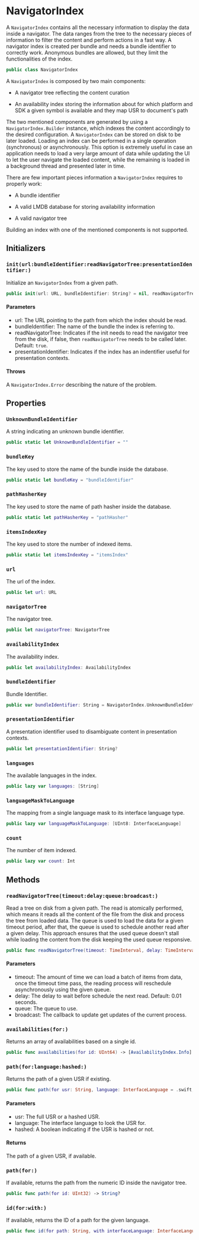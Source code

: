 # NavigatorIndex

A `NavigatorIndex` contains all the necessary information to display the data inside a navigator.
The data ranges from the tree to the necessary pieces of information to filter the content and perform actions in a fast way.
A navigator index is created per bundle and needs a bundle identifier to correctly work. Anonymous bundles are allowed, but they limit
the functionalities of the index.

``` swift
public class NavigatorIndex 
```

A `NavigatorIndex` is composed by two main components:

  - A navigator tree reflecting the content curation

  - An availability index storing the information about for which platform and SDK a given symbol is available and they map USR to document's path

The two mentioned components are generated by using a `NavigatorIndex.Builder` instance, which indexes the content accordingly to the desired configuration.
A `NavigatorIndex` can be stored on disk to be later loaded. Loading an index can be performed in a single operation (synchronous) or asynchronously.
This option is extremely useful in case an application needs to load a very large amount of data while updating the UI to let the user navigate the loaded content,
while the remaining is loaded in a background thread and presented later in time.

There are few important pieces information a `NavigatorIndex` requires to properly work:

  - A bundle identifier

  - A valid LMDB database for storing availability information

  - A valid navigator tree

Building an index with one of the mentioned components is not supported.

## Initializers

### `init(url:bundleIdentifier:readNavigatorTree:presentationIdentifier:)`

Initialize an `NavigatorIndex` from a given path.

``` swift
public init(url: URL, bundleIdentifier: String? = nil, readNavigatorTree: Bool = true, presentationIdentifier: String? = nil) throws 
```

> 

#### Parameters

  - url: The URL pointing to the path from which the index should be read.
  - bundleIdentifier: The name of the bundle the index is referring to.
  - readNavigatorTree: Indicates if the init needs to read the navigator tree from the disk, if false, then `readNavigatorTree` needs to be called later. Default: `true`.
  - presentationIdentifier: Indicates if the index has an indentifier useful for presentation contexts.

#### Throws

A `NavigatorIndex.Error` describing the nature of the problem.

## Properties

### `UnknownBundleIdentifier`

A string indicating an unknown bundle identifier.

``` swift
public static let UnknownBundleIdentifier = ""
```

### `bundleKey`

The key used to store the name of the bundle inside the database.

``` swift
public static let bundleKey = "bundleIdentifier"
```

### `pathHasherKey`

The key used to store the name of path hasher inside the database.

``` swift
public static let pathHasherKey = "pathHasher"
```

### `itemsIndexKey`

The key used to store the number of indexed items.

``` swift
public static let itemsIndexKey = "itemsIndex"
```

### `url`

The url of the index.

``` swift
public let url: URL
```

### `navigatorTree`

The navigator tree.

``` swift
public let navigatorTree: NavigatorTree
```

### `availabilityIndex`

The availability index.

``` swift
public let availabilityIndex: AvailabilityIndex
```

### `bundleIdentifier`

Bundle Identifier.

``` swift
public var bundleIdentifier: String = NavigatorIndex.UnknownBundleIdentifier
```

### `presentationIdentifier`

A presentation identifier used to disambiguate content in presentation contexts.

``` swift
public let presentationIdentifier: String?
```

### `languages`

The available languages in the index.

``` swift
public lazy var languages: [String] 
```

### `languageMaskToLanguage`

The mapping from a single language mask to its interface language type.

``` swift
public lazy var languageMaskToLanguage: [UInt8: InterfaceLanguage] 
```

### `count`

The number of item indexed.

``` swift
public lazy var count: Int 
```

## Methods

### `readNavigatorTree(timeout:delay:queue:broadcast:)`

Read a tree on disk from a given path.
The read is atomically performed, which means it reads all the content of the file from the disk and process the tree from loaded data.
The queue is used to load the data for a given timeout period, after that, the queue is used to schedule another read after a given delay.
This approach ensures that the used  queue doesn't stall while loading the content from the disk keeping the used queue responsive.

``` swift
public func readNavigatorTree(timeout: TimeInterval, delay: TimeInterval = 0.01, queue: DispatchQueue, broadcast: NavigatorTree.BroadcastCallback?) throws 
```

> 

#### Parameters

  - timeout: The amount of time we can load a batch of items from data, once the timeout time pass, the reading process will reschedule asynchronously using the given queue.
  - delay: The delay to wait before schedule the next read. Default: 0.01 seconds.
  - queue: The queue to use.
  - broadcast: The callback to update get updates of the current process.

### `availabilities(for:)`

Returns an array of availabilities based on a single id.

``` swift
public func availabilities(for id: UInt64) -> [AvailabilityIndex.Info] 
```

### `path(for:language:hashed:)`

Returns the path of a given USR if existing.

``` swift
public func path(for usr: String, language: InterfaceLanguage = .swift, hashed: Bool = false) -> String? 
```

#### Parameters

  - usr: The full USR or a hashed USR.
  - language: The interface language to look the USR for.
  - hashed: A boolean indicating if the USR is hashed or not.

#### Returns

The path of a given USR, if available.

### `path(for:)`

If available, returns the path from the numeric ID inside the navigator tree.

``` swift
public func path(for id: UInt32) -> String? 
```

### `id(for:with:)`

If available, returns the ID of a path for the given language.

``` swift
public func id(for path: String, with interfaceLanguage: InterfaceLanguage) -> UInt32? 
```
